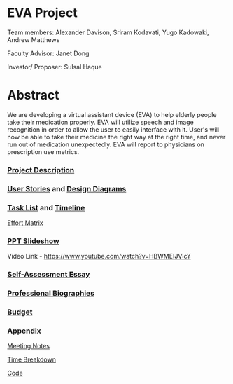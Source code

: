 # EVA Project

Team members: Alexander Davison, Sriram Kodavati, Yugo Kadowaki, Andrew Matthews

Faculty Advisor: Janet Dong

Investor/ Proposer: Sulsal Haque

# Abstract
We are developing a virtual assistant device (EVA) to help elderly people take their medication properly. EVA will utilize speech and image recognition in order to allow the user to easily interface with it. User's will now be able to take their medicine the right way at the right time, and never run out of medication unexpectedly. EVA will report to physicians on prescription use metrics. 

### [Project Description](ProjectDescription.md)

### [User Stories](UserStories.md) and [Design Diagrams](DesignDiagrams.pdf)

### [Task List](Tasklist.md) and [Timeline](Timeline.pdf)

[Effort Matrix](EffortMatrix.pdf)

### [PPT Slideshow](SlidePresentation.pdf)
Video Link - https://www.youtube.com/watch?v=HBWMEIJVlcY

### [Self-Assessment Essay](SelfAssesmentEssay.pdf)

### [Professional Biographies](ProfessionalBiography.md)

### [Budget](Budget.md)
### Appendix
[Meeting Notes](MeetingNotes.pdf)

[Time Breakdown](TimeBreakdown.pdf)

[Code](Code)

